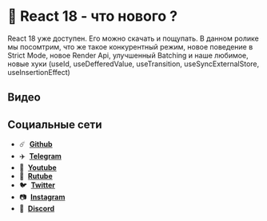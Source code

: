 # 🚀 React 18 - что нового ?

React 18 уже доступен. Его можно скачать и пощупать. В данном ролике мы посомтрим, что же такое конкурентный режим, новое поведение в Strict Mode, новое Render Api, улучшенный Batching и наше любимое, новые хуки (useId, useDefferedValue, useTransition, useSyncExternalStore, useInsertionEffect)

## Видео

<!-- [![watch the video](https://img.youtube.com/vi/VVIh38sIAtA/maxresdefault.jpg)](https://youtu.be/VVIh38sIAtA) -->

## Социальные сети

- :comet: &nbsp;**[Github](https://github.com/debabin)**
- :airplane: &nbsp;**[Telegram](https://t.me/techdnevnik)**
- :popcorn: &nbsp;**[Youtube](https://www.youtube.com/channel/UCYimO7BCUwdGiaCXlwG-rLw)**
- :popcorn: &nbsp;**[Rutube](https://rutube.ru/channel/24693196/)**
- :bird: &nbsp;**[Twitter](https://twitter.com/db_dzo)**
- :camera: &nbsp;**[Instagram](https://www.instagram.com/db_dzo/)**
- :robot: &nbsp;**[Discord](https://discordapp.com/users/181376683046076416/)**
